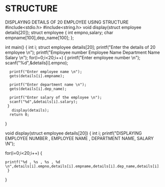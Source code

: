 # STRUCTURE
DISPLAYING DETAILS OF 20 EMPLOYEE USING STRUCTURE
#include<stdio.h>
#include<string.h>
void display(struct employee details[20]);
struct employee
{
    int empno,salary;
    char empname[100],dep_name[100];
};

int main()
{
   int i;
   struct employee details[20];
   printf("Enter the details of 20 employee \n");
   printf("Employee number Employee Name Department Name Salary \n");
   for(i=0;i<20;i++)
   {
      printf("Enter employee number \n");
      scanf("%d",&details[i].empno);
      
      printf("Enter employee name \n");
      gets(details[i].empname);
      
      printf("Enter department name \n");
      gets(details[i].dep_name);
      
      printf("Enter salary of the employee \n");
      scanf("%d",&details[i].salary);
     }  
       display(details);
      return 0;
   }

void display(struct employee details[20])
{
   int i;
   printf("DISPLAYING EMPLOYEE NUMBER , EMPLOYEE NAME , DEPARTMENT NAME, SALARY \N");

  for(i=0;i<20;i++)
   {
     
    printf("%d , %s , %s , %d \n",details[i].empno,details[i].empname,details[i].dep_name,details[i].salary);
     }  
   
}
